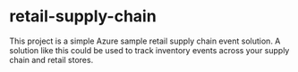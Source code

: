 # retail-supply-chain
This project is a simple Azure sample retail supply chain event solution.  A solution like this could be used to track inventory events across your supply chain and retail stores.
